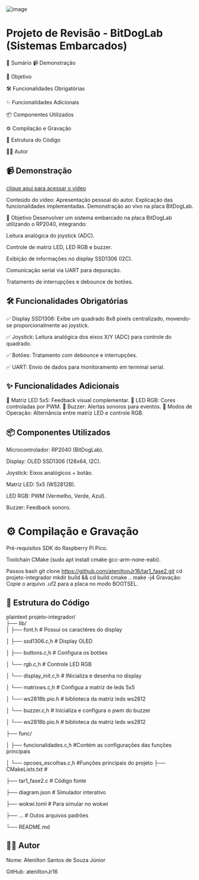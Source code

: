 ![image](https://github.com/user-attachments/assets/f2a5c9b8-6208-4723-8f46-1d74be421827)
# Projeto de Revisão - BitDogLab (Sistemas Embarcados)

📌 Sumário
📹 Demonstração

🎯 Objetivo

🛠️ Funcionalidades Obrigatórias

✨ Funcionalidades Adicionais

📦 Componentes Utilizados

⚙️ Compilação e Gravação

📂 Estrutura do Código

👨‍💻 Autor


## 📹 Demonstração

[clique aqui para acessar o vídeo](link#)

Conteúdo do vídeo:
Apresentação pessoal do autor.
Explicação das funcionalidades implementadas.
Demonstração ao vivo na placa BitDogLab.

🎯 Objetivo
Desenvolver um sistema embarcado na placa BitDogLab utilizando o RP2040, integrando:

Leitura analógica do joystick (ADC).

Controle de matriz LED, LED RGB e buzzer.

Exibição de informações no display SSD1306 (I2C).

Comunicação serial via UART para depuração.

Tratamento de interrupções e debounce de botões.

## 🛠️ Funcionalidades Obrigatórias
✅ Display SSD1306: Exibe um quadrado 8x8 pixels centralizado, movendo-se proporcionalmente ao joystick.

✅ Joystick: Leitura analógica dos eixos X/Y (ADC) para controle do quadrado.

✅ Botões: Tratamento com debounce e interrupções.

✅ UART: Envio de dados para monitoramento em terminal serial.

## ✨ Funcionalidades Adicionais
🔹 Matriz LED 5x5: Feedback visual complementar.
🔹 LED RGB: Cores controladas por PWM.
🔹 Buzzer: Alertas sonoros para eventos.
🔹 Modos de Operação: Alternância entre matriz LED e controle RGB.

## 📦 Componentes Utilizados
Microcontrolador: RP2040 (BitDogLab).

Display: OLED SSD1306 (128x64, I2C).

Joystick: Eixos analógicos + botão.

Matriz LED: 5x5 (WS2812B).

LED RGB: PWM (Vermelho, Verde, Azul).

Buzzer: Feedback sonoro.

# ⚙️ Compilação e Gravação
Pré-requisitos
SDK do Raspberry Pi Pico.

Toolchain CMake (sudo apt install cmake gcc-arm-none-eabi).

Passos
bash
git clone https://github.com/ateniltonJr16/tar1_fase2.git
cd projeto-integrador
mkdir build && cd build
cmake ..
make -j4
Gravação: Copie o arquivo .uf2 para a placa no modo BOOTSEL.

## 📂 Estrutura do Código
plaintext
projeto-integrador/  
├── lib/  
│   ├── font.h           # Possui os caractéres do display 

│   ├── ssd1306.c,h      # Display OLED 

│   ├── buttons.c,h      # Configura os botões

│   └── rgb.c,h          # Controle LED RGB

│   └── display_init.c,h # INicializa e desenha no display 

│   └── matrixws.c,h     # Configua a matriz de leds 5x5

│   └── ws2818b.pio.h    # biblioteca da matriz leds ws2812

│   └── buzzer.c,h       # Inicializa e configura o pwm do buzzer

│   └── ws2818b.pio.h    # biblioteca da matriz leds ws2812  

├── func/  

│   ├── funcionalidades.c,h #Contém as configurações das funções principais

│   └── opcoes_escolhas.c,h #Funções principais do projeto 
├── CMakeLists.txt # 

├── tar1_fase2.c   # Código fonte

├── diagram.json   # Simulador interativo

├── wokwi.toml     # Para simular no wokwi

├── ...            # Outos arquivos padrões

└── README.md  

## 👨‍💻 Autor
Nome: Atenilton Santos de Souza Júnior

GitHub: ateniltonJr16
